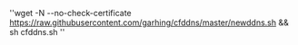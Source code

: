 ''wget  -N --no-check-certificate https://raw.githubusercontent.com/garhing/cfddns/master/newddns.sh && sh cfddns.sh '' 
